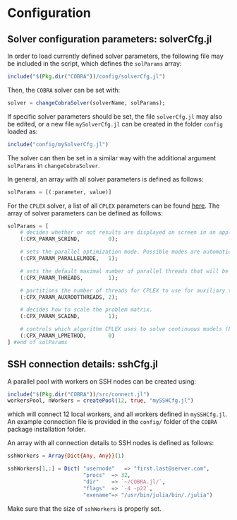 # Configuration

## Solver configuration parameters: solverCfg.jl

In order to load currently defined solver parameters, the following file may be included in the script, which defines the `solParams` array:
```julia
include("$(Pkg.dir("COBRA"))/config/solverCfg.jl")
```
Then, the `COBRA` solver can be set with:
```julia
solver = changeCobraSolver(solverName, solParams);
```

If specific solver parameters should be set, the file `solverCfg.jl` may also be edited, or a new file `mySolverCfg.jl` can be created in the folder `config` loaded as:
```julia
include("config/mySolverCfg.jl")
```
The solver can then be set in a similar way with the additional argument `solParams` in `changeCobraSolver`.

In general, an array with all solver parameters is defined as follows:
```julia
solParams = [(:parameter, value)]
```

For the `CPLEX` solver, a list of all `CPLEX` parameters can be found [here](https://www.ibm.com/support/knowledgecenter/SS9UKU_12.5.0/com.ibm.cplex.zos.help/homepages/refparameterscplex.html). The array of solver parameters can be defined as follows:
```julia
solParams = [
    # decides whether or not results are displayed on screen in an application of the C API.
    (:CPX_PARAM_SCRIND,         0);

    # sets the parallel optimization mode. Possible modes are automatic, deterministic, and opportunistic.
    (:CPX_PARAM_PARALLELMODE,   1);

    # sets the default maximal number of parallel threads that will be invoked by any CPLEX parallel optimizer.
    (:CPX_PARAM_THREADS,        1);

    # partitions the number of threads for CPLEX to use for auxiliary tasks while it solves the root node of a problem.
    (:CPX_PARAM_AUXROOTTHREADS, 2);

    # decides how to scale the problem matrix.
    (:CPX_PARAM_SCAIND,         1);

    # controls which algorithm CPLEX uses to solve continuous models (LPs).
    (:CPX_PARAM_LPMETHOD,       0)
] #end of solParams
```

## SSH connection details: sshCfg.jl

A parallel pool with workers on SSH nodes can be created using:
```julia
include("$(Pkg.dir("COBRA"))/src/connect.jl")
workersPool, nWorkers = createPool(12, true, "mySSHCfg.jl")
```
which will connect 12 local workers, and all workers defined in `mySSHCfg.jl`. An example connection file is provided in the `config/` folder of the `COBRA` package installation folder.

An array with all connection details to SSH nodes is defined as follows:
```julia
sshWorkers = Array{Dict{Any, Any}}(1)

sshWorkers[1,:] = Dict( "usernode"   => "first.last@server.com",
                        "procs"  => 32,
                        "dir"    => `~/COBRA.jl/`,
                        "flags"  => `-4 -p22`,
                        "exename"=> "/usr/bin/julia/bin/./julia")
```

Make sure that the size of `sshWorkers` is properly set.
